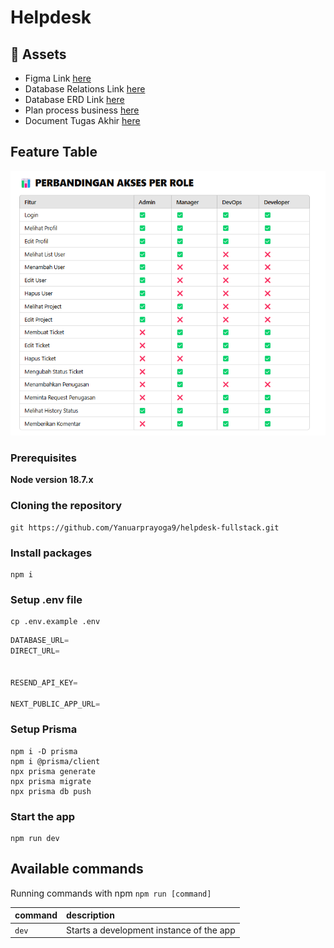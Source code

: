 # Helpdesk 
## <a name="links">🔗 Assets</a>

- Figma Link [here](https://www.figma.com/design/rL1fkmMtbZAIhXeXkqrzo7/helpdesk-tugas-akhir?node-id=1-233&p=f&t=zSxplxTe9BDdIfta-0)
- Database Relations Link [here](./docs/RELATIONS.md)
- Database ERD Link [here](./docs/erd.png)
- Plan process business [here](https://docs.google.com/document/d/12VTB6BW_HVXTWkGgP6lG2hb2ow1Sk5BGvF6ptn0XCNY/edit?tab=t.0)
- Document Tugas Akhir [here](https://drive.google.com/drive/folders/17vSX0WvQV-NcHQFd1lhS8fya4ZM66GbB)

## Feature Table
![alt text](image-1.png)
### Prerequisites

**Node version 18.7.x**

### Cloning the repository

```shell
git https://github.com/Yanuarprayoga9/helpdesk-fullstack.git
```

### Install packages

```shell
npm i
```

### Setup .env file 
```shell
cp .env.example .env 
```


```js
DATABASE_URL=
DIRECT_URL=


RESEND_API_KEY=

NEXT_PUBLIC_APP_URL=
```

### Setup Prisma
```shell
npm i -D prisma
npm i @prisma/client
npx prisma generate
npx prisma migrate 
npx prisma db push
```

### Start the app

```shell
npm run dev
```

## Available commands

Running commands with npm `npm run [command]`

| command         | description                              |
| :-------------- | :--------------------------------------- |
| `dev`           | Starts a development instance of the app |
